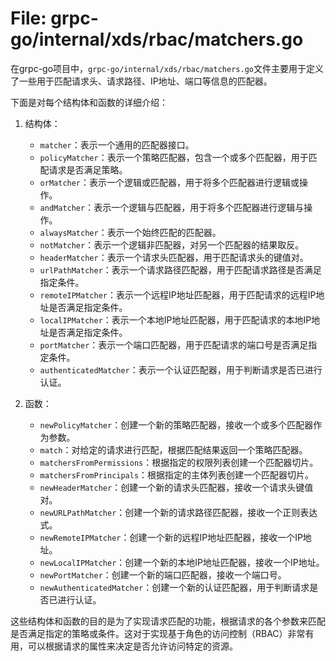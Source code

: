 # File: grpc-go/internal/xds/rbac/matchers.go

在grpc-go项目中，`grpc-go/internal/xds/rbac/matchers.go`文件主要用于定义了一些用于匹配请求头、请求路径、IP地址、端口等信息的匹配器。

下面是对每个结构体和函数的详细介绍：

1. 结构体：
   - `matcher`：表示一个通用的匹配器接口。
   - `policyMatcher`：表示一个策略匹配器，包含一个或多个匹配器，用于匹配请求是否满足策略。
   - `orMatcher`：表示一个逻辑或匹配器，用于将多个匹配器进行逻辑或操作。
   - `andMatcher`：表示一个逻辑与匹配器，用于将多个匹配器进行逻辑与操作。
   - `alwaysMatcher`：表示一个始终匹配的匹配器。
   - `notMatcher`：表示一个逻辑非匹配器，对另一个匹配器的结果取反。
   - `headerMatcher`：表示一个请求头匹配器，用于匹配请求头的键值对。
   - `urlPathMatcher`：表示一个请求路径匹配器，用于匹配请求路径是否满足指定条件。
   - `remoteIPMatcher`：表示一个远程IP地址匹配器，用于匹配请求的远程IP地址是否满足指定条件。
   - `localIPMatcher`：表示一个本地IP地址匹配器，用于匹配请求的本地IP地址是否满足指定条件。
   - `portMatcher`：表示一个端口匹配器，用于匹配请求的端口号是否满足指定条件。
   - `authenticatedMatcher`：表示一个认证匹配器，用于判断请求是否已进行认证。

2. 函数：
   - `newPolicyMatcher`：创建一个新的策略匹配器，接收一个或多个匹配器作为参数。
   - `match`：对给定的请求进行匹配，根据匹配结果返回一个策略匹配器。
   - `matchersFromPermissions`：根据指定的权限列表创建一个匹配器切片。
   - `matchersFromPrincipals`：根据指定的主体列表创建一个匹配器切片。
   - `newHeaderMatcher`：创建一个新的请求头匹配器，接收一个请求头键值对。
   - `newURLPathMatcher`：创建一个新的请求路径匹配器，接收一个正则表达式。
   - `newRemoteIPMatcher`：创建一个新的远程IP地址匹配器，接收一个IP地址。
   - `newLocalIPMatcher`：创建一个新的本地IP地址匹配器，接收一个IP地址。
   - `newPortMatcher`：创建一个新的端口匹配器，接收一个端口号。
   - `newAuthenticatedMatcher`：创建一个新的认证匹配器，用于判断请求是否已进行认证。

这些结构体和函数的目的是为了实现请求匹配的功能，根据请求的各个参数来匹配是否满足指定的策略或条件。这对于实现基于角色的访问控制（RBAC）非常有用，可以根据请求的属性来决定是否允许访问特定的资源。

